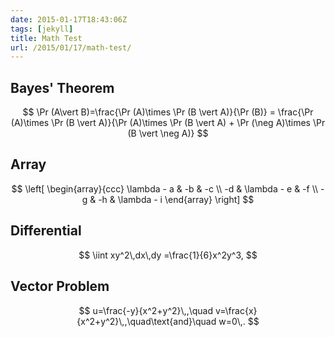 ```yaml
---
date: 2015-01-17T18:43:06Z
tags: [jekyll]
title: Math Test
url: /2015/01/17/math-test/
---
```


## Bayes' Theorem ##

$$ \Pr (A\vert B)=\frac{\Pr (A)\times \Pr (B \vert A)}{\Pr (B)}  = \frac{\Pr (A)\times \Pr (B \vert A)}{\Pr (A)\times \Pr (B \vert A) + \Pr (\neg A)\times \Pr (B \vert \neg A)} $$

## Array ##

$$ \left[ \begin{array}{ccc}
\lambda - a & -b & -c \\
-d & \lambda - e & -f \\
-g & -h & \lambda - i 
\end{array} 
\right] $$

## Differential ##



$$
	\iint xy^2\,dx\,dy 
	=\frac{1}{6}x^2y^3,
$$

## Vector Problem ##

$$
u=\frac{-y}{x^2+y^2}\,,\quad
	v=\frac{x}{x^2+y^2}\,,\quad\text{and}\quad
	w=0\,.
$$
